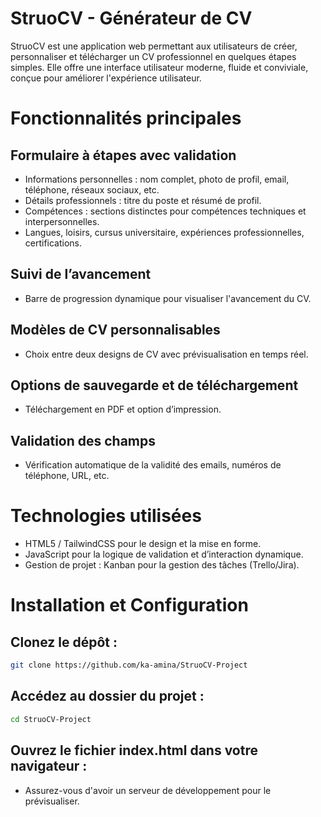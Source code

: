 # StruoCV - Générateur de CV
   StruoCV est une application web permettant aux utilisateurs de créer, personnaliser et télécharger un CV professionnel en quelques étapes simples. Elle offre une interface utilisateur moderne, fluide et conviviale, conçue pour améliorer l'expérience utilisateur.
# Fonctionnalités principales
## Formulaire à étapes avec validation
- Informations personnelles : nom complet, photo de profil, email, téléphone, réseaux sociaux, etc.
- Détails professionnels : titre du poste et résumé de profil.
- Compétences : sections distinctes pour compétences techniques et interpersonnelles.
- Langues, loisirs, cursus universitaire, expériences professionnelles, certifications.
## Suivi de l’avancement
- Barre de progression dynamique pour visualiser l'avancement du CV.
## Modèles de CV personnalisables
- Choix entre deux designs de CV avec prévisualisation en temps réel.
## Options de sauvegarde et de téléchargement
- Téléchargement en PDF et option d’impression.
## Validation des champs
- Vérification automatique de la validité des emails, numéros de téléphone, URL, etc.
# Technologies utilisées
- HTML5 / TailwindCSS pour le design et la mise en forme.
- JavaScript pour la logique de validation et d’interaction dynamique.
- Gestion de projet : Kanban pour la gestion des tâches (Trello/Jira).
# Installation et Configuration
## Clonez le dépôt :

``` bash
git clone https://github.com/ka-amina/StruoCV-Project  
```
## Accédez au dossier du projet :

```bash
cd StruoCV-Project
```
## Ouvrez le fichier index.html dans votre navigateur :
- Assurez-vous d'avoir un serveur de développement pour le prévisualiser.

